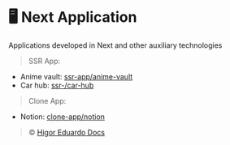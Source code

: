 # :desktop_computer: Next Application

Applications developed in Next and other auxiliary technologies

> SSR App:

- Anime vault: [ssr-app/anime-vault](link)
- Car hub: [ssr-/car-hub](link)

> Clone App:
- Notion: [clone-app/notion](link)

> :copyright: [Higor Eduardo Docs](https://github.com/higoreduardodocs)
